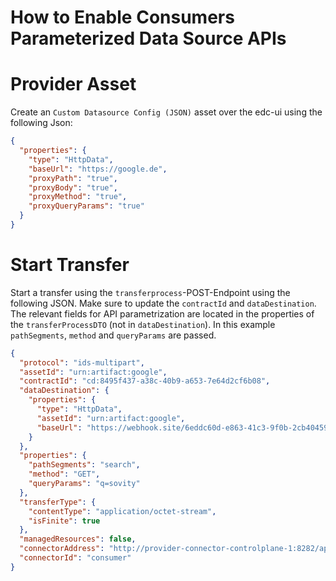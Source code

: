 How to Enable Consumers Parameterized Data Source APIs
========

Provider Asset
========

Create an `Custom Datasource Config (JSON)` asset over the edc-ui using the following Json:
```json
{
  "properties": {
    "type": "HttpData",
    "baseUrl": "https://google.de",
    "proxyPath": "true",
    "proxyBody": "true",
    "proxyMethod": "true",
    "proxyQueryParams": "true"
  }
}
```

Start Transfer
========

Start a transfer using the `transferprocess`-POST-Endpoint using the following JSON.
Make sure to update the `contractId` and `dataDestination`.
The relevant fields for API parametrization are located in the properties of the `transferProcessDTO` (not in `dataDestination`).
In this example `pathSegments`, `method` and `queryParams` are passed.
```json
{
  "protocol": "ids-multipart",
  "assetId": "urn:artifact:google",
  "contractId": "cd:8495f437-a38c-40b9-a653-7e64d2cf6b08",
  "dataDestination": {
    "properties": {
      "type": "HttpData",
      "assetId": "urn:artifact:google",
      "baseUrl": "https://webhook.site/6eddc60d-e863-41c3-9f0b-2cb4045977a5"
    }
  },
  "properties": {
    "pathSegments": "search",
    "method": "GET",
    "queryParams": "q=sovity"
  },
  "transferType": {
    "contentType": "application/octet-stream",
    "isFinite": true
  },
  "managedResources": false,
  "connectorAddress": "http://provider-connector-controlplane-1:8282/api/v1/ids/data",
  "connectorId": "consumer"
}
```
